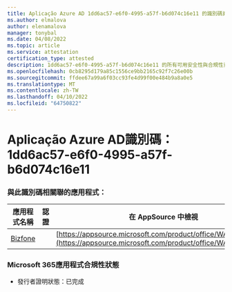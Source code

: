 ```yaml
---
title: Aplicação Azure AD 1dd6ac57-e6f0-4995-a57f-b6d074c16e11 的識別碼資訊
ms.author: elmalova
author: elenamalova
manager: tonybal
ms.date: 04/08/2022
ms.topic: article
ms.service: attestation
certification_type: attested
description: 1dd6ac57-e6f0-4995-a57f-b6d074c16e11 的所有可用安全性與合規性資訊。
ms.openlocfilehash: 0cb8295d179a85c1556ce9bb2165c92f7c26e00b
ms.sourcegitcommit: ffdee67a99a6f03cc93fe4d99f00e484b9a8a0e5
ms.translationtype: MT
ms.contentlocale: zh-TW
ms.lasthandoff: 04/10/2022
ms.locfileid: "64750822"
---
```

# <a name="azure-app-id-1dd6ac57-e6f0-4995-a57f-b6d074c16e11"></a>Aplicação Azure AD識別碼：1dd6ac57-e6f0-4995-a57f-b6d074c16e11


### <a name="apps-associated-with-this-id"></a>與此識別碼相關聯的應用程式：
| **應用程式名稱** | **認證** | **在 AppSource 中檢視** |
|--------------|---------------|-----------------------|
| [Bizfone](../forward/WA200000874.md) |  | [https://appsource.microsoft.com/product/office/WA200000874](https://appsource.microsoft.com/product/office/WA200000874) |

### <a name="microsoft-365-app-compliance-status"></a>Microsoft 365應用程式合規性狀態
- 發行者證明狀態：已完成
